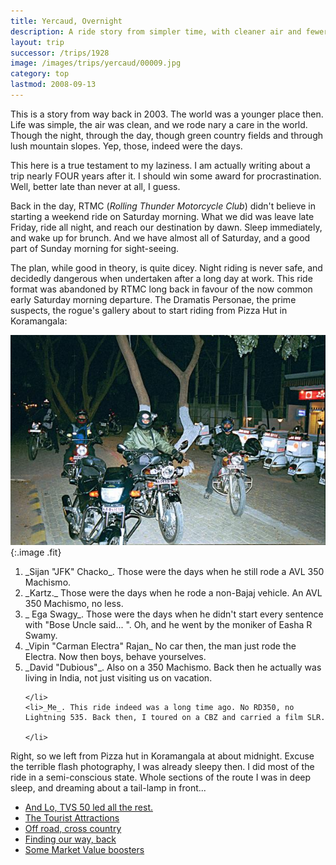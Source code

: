 ```yaml
---
title: Yercaud, Overnight
description: A ride story from simpler time, with cleaner air and fewer cares
layout: trip
successor: /trips/1928
image: /images/trips/yercaud/00009.jpg
category: top
lastmod: 2008-09-13
---
```


This is a story from way back in 2003. The world was a younger place then. Life was simple, the air was clean, and we rode nary a care in the world. Though the night, through the day, though green country fields and through lush mountain slopes. Yep, those, indeed were the days.
  


This here is a true testament to my laziness. I am actually writing about a trip nearly FOUR years after it. I should win some award for procrastination. Well, better late than never at all, I guess.

 Back in the day, RTMC (_Rolling Thunder Motorcycle Club_) didn't believe in starting a weekend ride on Saturday morning. What we did was leave late Friday, ride all night, and reach our destination by dawn. Sleep immediately, and wake up for brunch. And we have almost all of Saturday, and a good part of Sunday morning for sight-seeing.

The plan, while good in theory, is quite dicey. Night riding is never safe, and decidedly dangerous when undertaken after a long day at work. This ride format was abandoned by RTMC long back in favour of the now common early Saturday morning departure.
The Dramatis Personae, the prime suspects, the rogue's gallery about to start riding from Pizza Hut in Koramangala:

![At Pizza Hut, in Koramangala](/images/trips/yercaud/00001.jpg 'At Pizza Hut, in Koramangala'){:.image .fit}
 

<ol>
    <li>_Sijan &quot;JFK&quot; Chacko_. Those were the days when he still rode a AVL 350 Machismo.</li>
    <li>_Kartz._ Those were the days when he rode a non-Bajaj vehicle. An AVL 350 Machismo, no less.</li>
    <li>_ Ega Swagy_. Those were the days when he didn't start every sentence with &quot;Bose Uncle said... &quot;. Oh, and he went by the moniker of Easha R Swamy.</li>
    <li>_Vipin &quot;Carman Electra&quot; Rajan_ No car then, the man just rode the Electra. Now then boys, behave yourselves.</li>
    <li>_David &quot;Dubious&quot;_. Also on a 350 Machismo. Back then he actually was living in India, not just visiting us on vacation.
  
    </li>
    <li>_Me_. This ride indeed was a long time ago. No RD350, no Lightning 535. Back then, I toured on a CBZ and carried a film SLR.
  
    </li>
</ol>
Right, so we left from Pizza hut in Koramangala at about midnight. Excuse the terrible flash photography, I was already sleepy then. I did most of the ride in a semi-conscious state. Whole sections of the route I was in deep sleep, and dreaming about a tail-lamp in front...

* [And Lo, TVS 50 led all the rest.](/trips/1928/)
* [The Tourist Attractions](/trips/1929/)
* [Off road, cross country](/trips/1930/)
* [Finding our way, back](/trips/1931/)
* [Some Market Value boosters](/trips/1932/)
